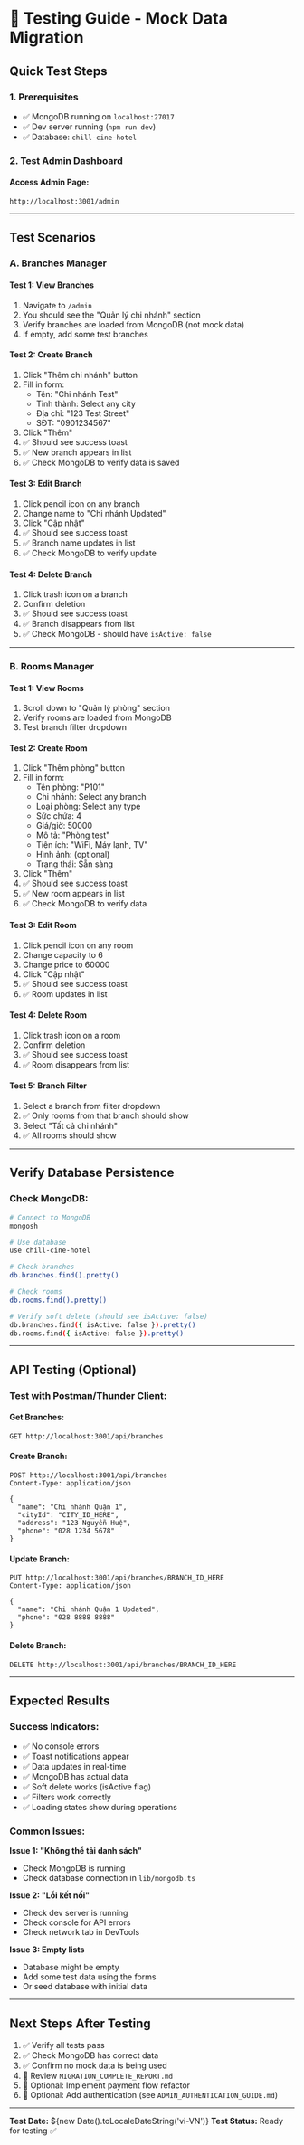 # 🧪 Testing Guide - Mock Data Migration

## Quick Test Steps

### 1. Prerequisites
- ✅ MongoDB running on `localhost:27017`
- ✅ Dev server running (`npm run dev`)
- ✅ Database: `chill-cine-hotel`

### 2. Test Admin Dashboard

#### Access Admin Page:
```
http://localhost:3001/admin
```

---

## Test Scenarios

### A. Branches Manager

#### Test 1: View Branches
1. Navigate to `/admin`
2. You should see the "Quản lý chi nhánh" section
3. Verify branches are loaded from MongoDB (not mock data)
4. If empty, add some test branches

#### Test 2: Create Branch
1. Click "Thêm chi nhánh" button
2. Fill in form:
   - Tên: "Chi nhánh Test"
   - Tỉnh thành: Select any city
   - Địa chỉ: "123 Test Street"
   - SĐT: "0901234567"
3. Click "Thêm"
4. ✅ Should see success toast
5. ✅ New branch appears in list
6. ✅ Check MongoDB to verify data is saved

#### Test 3: Edit Branch
1. Click pencil icon on any branch
2. Change name to "Chi nhánh Updated"
3. Click "Cập nhật"
4. ✅ Should see success toast
5. ✅ Branch name updates in list
6. ✅ Check MongoDB to verify update

#### Test 4: Delete Branch
1. Click trash icon on a branch
2. Confirm deletion
3. ✅ Should see success toast
4. ✅ Branch disappears from list
5. ✅ Check MongoDB - should have `isActive: false`

---

### B. Rooms Manager

#### Test 1: View Rooms
1. Scroll down to "Quản lý phòng" section
2. Verify rooms are loaded from MongoDB
3. Test branch filter dropdown

#### Test 2: Create Room
1. Click "Thêm phòng" button
2. Fill in form:
   - Tên phòng: "P101"
   - Chi nhánh: Select any branch
   - Loại phòng: Select any type
   - Sức chứa: 4
   - Giá/giờ: 50000
   - Mô tả: "Phòng test"
   - Tiện ích: "WiFi, Máy lạnh, TV"
   - Hình ảnh: (optional)
   - Trạng thái: Sẵn sàng
3. Click "Thêm"
4. ✅ Should see success toast
5. ✅ New room appears in list
6. ✅ Check MongoDB to verify data

#### Test 3: Edit Room
1. Click pencil icon on any room
2. Change capacity to 6
3. Change price to 60000
4. Click "Cập nhật"
5. ✅ Should see success toast
6. ✅ Room updates in list

#### Test 4: Delete Room
1. Click trash icon on a room
2. Confirm deletion
3. ✅ Should see success toast
4. ✅ Room disappears from list

#### Test 5: Branch Filter
1. Select a branch from filter dropdown
2. ✅ Only rooms from that branch should show
3. Select "Tất cả chi nhánh"
4. ✅ All rooms should show

---

## Verify Database Persistence

### Check MongoDB:
```bash
# Connect to MongoDB
mongosh

# Use database
use chill-cine-hotel

# Check branches
db.branches.find().pretty()

# Check rooms
db.rooms.find().pretty()

# Verify soft delete (should see isActive: false)
db.branches.find({ isActive: false }).pretty()
db.rooms.find({ isActive: false }).pretty()
```

---

## API Testing (Optional)

### Test with Postman/Thunder Client:

#### Get Branches:
```
GET http://localhost:3001/api/branches
```

#### Create Branch:
```
POST http://localhost:3001/api/branches
Content-Type: application/json

{
  "name": "Chi nhánh Quận 1",
  "cityId": "CITY_ID_HERE",
  "address": "123 Nguyễn Huệ",
  "phone": "028 1234 5678"
}
```

#### Update Branch:
```
PUT http://localhost:3001/api/branches/BRANCH_ID_HERE
Content-Type: application/json

{
  "name": "Chi nhánh Quận 1 Updated",
  "phone": "028 8888 8888"
}
```

#### Delete Branch:
```
DELETE http://localhost:3001/api/branches/BRANCH_ID_HERE
```

---

## Expected Results

### Success Indicators:
- ✅ No console errors
- ✅ Toast notifications appear
- ✅ Data updates in real-time
- ✅ MongoDB has actual data
- ✅ Soft delete works (isActive flag)
- ✅ Filters work correctly
- ✅ Loading states show during operations

### Common Issues:

**Issue 1: "Không thể tải danh sách"**
- Check MongoDB is running
- Check database connection in `lib/mongodb.ts`

**Issue 2: "Lỗi kết nối"**
- Check dev server is running
- Check console for API errors
- Check network tab in DevTools

**Issue 3: Empty lists**
- Database might be empty
- Add some test data using the forms
- Or seed database with initial data

---

## Next Steps After Testing

1. ✅ Verify all tests pass
2. ✅ Check MongoDB has correct data
3. ✅ Confirm no mock data is being used
4. 📝 Review `MIGRATION_COMPLETE_REPORT.md`
5. 🎯 Optional: Implement payment flow refactor
6. 🔐 Optional: Add authentication (see `ADMIN_AUTHENTICATION_GUIDE.md`)

---

**Test Date:** ${new Date().toLocaleDateString('vi-VN')}
**Test Status:** Ready for testing ✅
